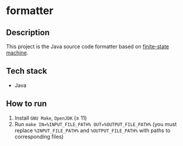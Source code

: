 # formatter

## Description

This project is the Java source code formatter based on
[finite-state machine](https://en.wikipedia.org/wiki/Finite-state_machine).

## Tech stack

* Java

## How to run

1. Install `GNU Make`, `OpenJDK` (≥ 11)
2. Run `make IN=%INPUT_FILE_PATH% OUT=%OUTPUT_FILE_PATH%` (you must replace
`%INPUT_FILE_PATH%` and `%OUTPUT_FILE_PATH%` with paths to corresponding files)

